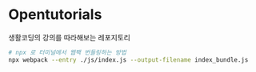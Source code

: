 # Opentutorials

생활코딩의 강의를 따라해보는 레포지토리

```sh
# npx 로 터미널에서 웹팩 번들링하는 방법
npx webpack --entry ./js/index.js --output-filename index_bundle.js
```
